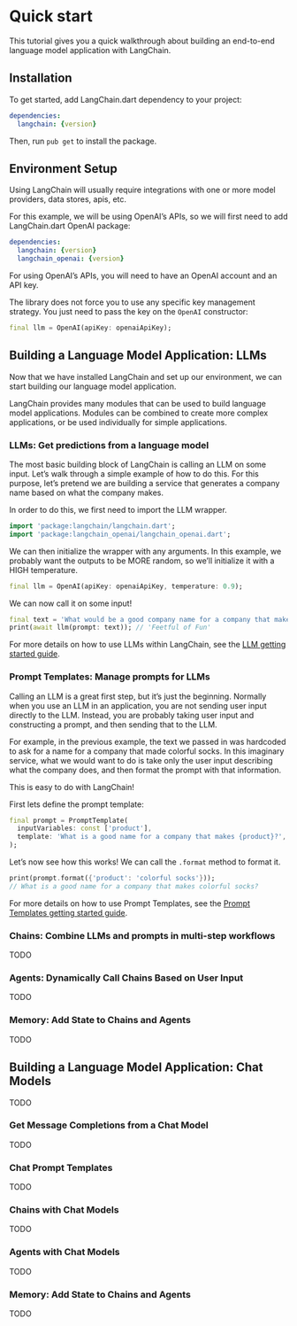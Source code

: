 # Quick start

This tutorial gives you a quick walkthrough about building an end-to-end language model application
with LangChain.

## Installation

To get started, add LangChain.dart dependency to your project:

```yaml
dependencies:
  langchain: {version}
```

Then, run `pub get` to install the package.

## Environment Setup

Using LangChain will usually require integrations with one or more model providers, data stores,
apis, etc.

For this example, we will be using OpenAI’s APIs, so we will first need to add LangChain.dart OpenAI
package:

```yaml
dependencies:
  langchain: {version}
  langchain_openai: {version}
```

For using OpenAI’s APIs, you will need to have an OpenAI account and an API key.

The library does not force you to use any specific key management strategy. You just need to pass
the key on the `OpenAI` constructor:

```dart  
final llm = OpenAI(apiKey: openaiApiKey);
```

## Building a Language Model Application: LLMs

Now that we have installed LangChain and set up our environment, we can start building our language
model application.

LangChain provides many modules that can be used to build language model applications. Modules can
be combined to create more complex applications, or be used individually for simple applications.

### LLMs: Get predictions from a language model

The most basic building block of LangChain is calling an LLM on some input. Let’s walk through a
simple example of how to do this. For this purpose, let’s pretend we are building a service that
generates a company name based on what the company makes.

In order to do this, we first need to import the LLM wrapper.

```dart
import 'package:langchain/langchain.dart';
import 'package:langchain_openai/langchain_openai.dart';
```

We can then initialize the wrapper with any arguments. In this example, we probably want the
outputs to be MORE random, so we’ll initialize it with a HIGH temperature.

```dart
final llm = OpenAI(apiKey: openaiApiKey, temperature: 0.9);
```

We can now call it on some input!

```dart
final text = 'What would be a good company name for a company that makes colorful socks?';
print(await llm(prompt: text)); // 'Feetful of Fun'
```

For more details on how to use LLMs within LangChain, see the
[LLM getting started guide](/modules/models/llms/getting_started).

### Prompt Templates: Manage prompts for LLMs

Calling an LLM is a great first step, but it’s just the beginning. Normally when you use an LLM in 
an application, you are not sending user input directly to the LLM. Instead, you are probably 
taking user input and constructing a prompt, and then sending that to the LLM.

For example, in the previous example, the text we passed in was hardcoded to ask for a name for a 
company that made colorful socks. In this imaginary service, what we would want to do is take only 
the user input describing what the company does, and then format the prompt with that information.

This is easy to do with LangChain!

First lets define the prompt template:
```dart
final prompt = PromptTemplate(
  inputVariables: const ['product'],
  template: 'What is a good name for a company that makes {product}?',
);
```

Let’s now see how this works! We can call the `.format` method to format it.

```dart
print(prompt.format({'product': 'colorful socks'}));
// What is a good name for a company that makes colorful socks?
```

For more details on how to use Prompt Templates, see the 
[Prompt Templates getting started guide](/modules/prompts/getting_started).

### Chains: Combine LLMs and prompts in multi-step workflows

TODO

### Agents: Dynamically Call Chains Based on User Input

TODO

### Memory: Add State to Chains and Agents

TODO

## Building a Language Model Application: Chat Models

TODO

### Get Message Completions from a Chat Model

TODO

### Chat Prompt Templates

TODO

### Chains with Chat Models

TODO

### Agents with Chat Models

TODO

### Memory: Add State to Chains and Agents

TODO
